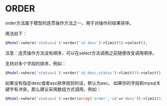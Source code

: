 # ORDER
order方法属于模型的连贯操作方法之一，用于对操作的结果排序。

用法如下：

```php
$Model->where('status=1')->order('id desc')->limit(5)->select();
```

注意：连贯操作方法没有顺序，可以在select方法调用之前随便改变调用顺序。

支持对多个字段的排序，例如：

```php
$Model->where('status=1')->order('id desc,status')->limit(5)->select();
```

如果没有指定desc或者asc排序规则的话，默认为asc。
如果你的字段和mysql关键字有冲突，那么建议采用数组方式调用，例如：

```php
$Model->where('status=1')->order(array('order','id'=>'desc'))->limit(5)->select(); 
```

